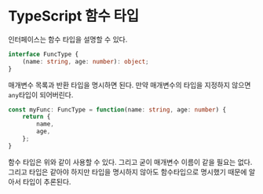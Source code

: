# TypeScript 함수 타입

인터페이스는 함수 타입을 설명할 수 있다.

~~~typescript
interface FuncType {
    (name: string, age: number): object;
}
~~~

매개변수 목록과 반환 타입을 명시하면 된다. 만약 매개변수의 타입을 지정하지 않으면 `any`타입이 되어버린다.

~~~typescript
const myFunc: FuncType = function(name: string, age: number) {
    return {
        name,
        age,
    };
}
~~~

함수 타입은 위와 같이 사용할 수 있다. 그리고 굳이 매개변수 이름이 같을 필요는 없다. 그리고 타입은 같아야 하지만 타입을 명시하지 않아도 함수타입으로 명시했기 때문에 알아서 타입이 추론된다.

